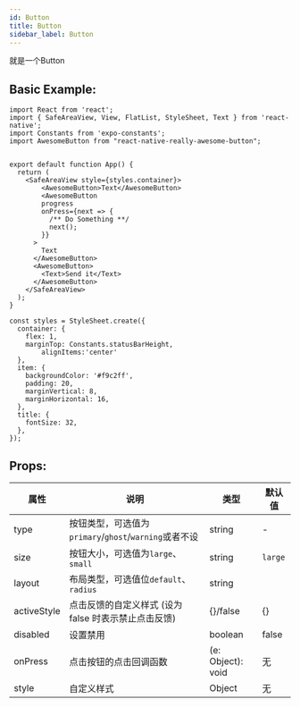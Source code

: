```yaml
---
id: Button
title: Button
sidebar_label: Button
---
```


就是一个Button

## Basic Example:

```SnackPlayer name=button-simple
import React from 'react';
import { SafeAreaView, View, FlatList, StyleSheet, Text } from 'react-native';
import Constants from 'expo-constants';
import AwesomeButton from "react-native-really-awesome-button";


export default function App() {
  return (
    <SafeAreaView style={styles.container}>
        <AwesomeButton>Text</AwesomeButton>
        <AwesomeButton
        progress
        onPress={next => {
          /** Do Something **/
          next();
        }}
      >
        Text
      </AwesomeButton>
      <AwesomeButton>
        <Text>Send it</Text>
      </AwesomeButton>
    </SafeAreaView>
  );
}

const styles = StyleSheet.create({
  container: {
    flex: 1,
    marginTop: Constants.statusBarHeight,
        alignItems:'center'
  },
  item: {
    backgroundColor: '#f9c2ff',
    padding: 20,
    marginVertical: 8,
    marginHorizontal: 16,
  },
  title: {
    fontSize: 32,
  },
});
```

## Props:

属性 | 说明 | 类型 | 默认值
----|-----|------|------
| type    | 按钮类型，可选值为`primary`/`ghost`/`warning`或者不设  |   string   |   -  |
| size    | 按钮大小，可选值为`large`、`small` | string | `large`|
| layout | 布局类型，可选值位`default`、`radius` | string |
| activeStyle  | 点击反馈的自定义样式 (设为 false 时表示禁止点击反馈) | {}/false | {} |
| disabled   | 设置禁用  | boolean |    false  |
| onPress    | 点击按钮的点击回调函数 | (e: Object): void |   无  |
| style    | 自定义样式 |   Object  | 无 |